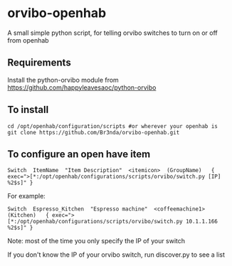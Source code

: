 # orvibo-openhab
A small simple python script, for telling orvibo switches to turn on or off from openhab

## Requirements

Install the python-orvibo module from https://github.com/happyleavesaoc/python-orvibo


## To install

```
cd /opt/openhab/configuration/scripts #or wherever your openhab is
git clone https://github.com/Br3nda/orvibo-openhab.git
```

## To configure an open have item
`Switch  ItemName  "Item Description"  <itemicon>  (GroupName)   { exec=">[*:/opt/openhab/configurations/scripts/orvibo/switch.py [IP] %2$s]" }`

For example:
```
Switch  Espresso_Kitchen  "Espresso machine"  <coffeemachine1>  (Kitchen)   { exec=">[*:/opt/openhab/configurations/scripts/orvibo/switch.py 10.1.1.166 %2$s]" }
```

Note: most of the time you only specify the IP of your switch

If you don't know the IP of your orvibo switch, run discover.py to see a list 



